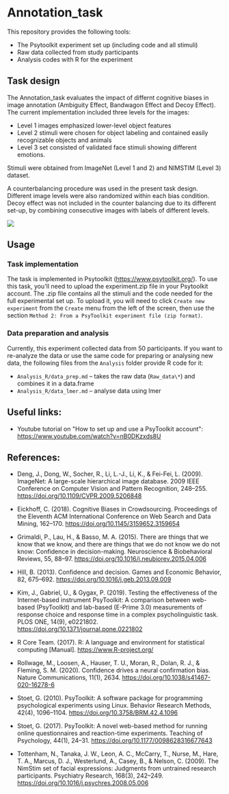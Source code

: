 # Annotation_task

This repository provides the following tools:

- The Psytoolkit experiment set up (including code and all stimuli)
- Raw data collected from study participants
- Analysis codes with R for the experiment


## Task design

The Annotation_task evaluates the impact of differnt cognitive biases in image annotation (Ambiguity Effect, Bandwagon Effect and Decoy Effect). The current implementation included three levels for the images:

- Level 1 images emphasized lower-level object features
- Level 2 stimuli were chosen for object labeling and contained easily recognizable objects and animals
- Level 3 set consisted of validated face stimuli showing different emotions.

Stimuli were obtained from ImageNet (Level 1 and 2) and NIMSTIM (Level 3) dataset.

A counterbalancing procedure was used in the present task design. Different image levels were also randomized within each bias condition. Decoy effect was not included in the counter balancing due to its different set-up, by combining consecutive images with labels of different levels.

![](blob:https://mega.nz/5bdd456e-48fd-4a8d-b0a2-a7929d2c56e5)


## Usage ##

### Task implementation

The task is implemented in Psytoolkit (https://www.psytoolkit.org/). To use this task, you'll need to upload the experiment.zip file in your Psytoolkit account. The .zip file contains all the stimuli and the code needed for the full experimental set up. To upload it, you will need to click `Create new experiment` from the `Create` menu from the left of the screen, then use the section `Method 2: From a PsyToolkit experiment file (zip format)`.

### Data preparation and analysis

Currently, this experiment collected data from 50 participants. If you want to re-analyze the data or use the same code for preparing or analysing new data, the following files from the `Analysis` folder provide R code for it:

- `Analysis_R/data_prep.md` – takes the raw data (`Raw_data\*`) and combines it in a data.frame
- `Analysis_R/data_lmer.md` – analyse data using lmer 

## Useful links:

- Youtube tutorial on "How to set up and use a PsyToolkit account": https://www.youtube.com/watch?v=nB0DKzxds8U

## References:

- Deng, J., Dong, W., Socher, R., Li, L.-J., Li, K., & Fei-Fei, L. (2009). ImageNet: A large-scale hierarchical image database. 2009 IEEE Conference on Computer Vision and Pattern Recognition, 248–255. https://doi.org/10.1109/CVPR.2009.5206848

- Eickhoff, C. (2018). Cognitive Biases in Crowdsourcing. Proceedings of the Eleventh ACM International Conference on Web Search and Data Mining, 162–170. https://doi.org/10.1145/3159652.3159654 

- Grimaldi, P., Lau, H., & Basso, M. A. (2015). There are things that we know that we know, and there are things that we do not know we do not know: Confidence in decision-making. Neuroscience & Biobehavioral Reviews, 55, 88–97. https://doi.org/10.1016/j.neubiorev.2015.04.006 

- Hill, B. (2013). Confidence and decision. Games and Economic Behavior, 82, 675–692. https://doi.org/10.1016/j.geb.2013.09.009 

- Kim, J., Gabriel, U., & Gygax, P. (2019). Testing the effectiveness of the Internet-based instrument PsyToolkit: A comparison between web-based (PsyToolkit) and lab-based (E-Prime 3.0) measurements of response choice and response time in a complex psycholinguistic task. PLOS ONE, 14(9), e0221802. https://doi.org/10.1371/journal.pone.0221802

- R Core Team. (2017). R: A language and environment for statistical computing [Manual]. https://www.R-project.org/ 

- Rollwage, M., Loosen, A., Hauser, T. U., Moran, R., Dolan, R. J., & Fleming, S. M. (2020). Confidence drives a neural confirmation bias. Nature Communications, 11(1), 2634. https://doi.org/10.1038/s41467-020-16278-6 

- Stoet, G. (2010). PsyToolkit: A software package for programming psychological experiments using Linux. Behavior Research Methods, 42(4), 1096–1104. https://doi.org/10.3758/BRM.42.4.1096

- Stoet, G. (2017). PsyToolkit: A novel web-based method for running online questionnaires and reaction-time experiments. Teaching of Psychology, 44(1), 24–31. https://doi.org/10.1177/0098628316677643

- Tottenham, N., Tanaka, J. W., Leon, A. C., McCarry, T., Nurse, M., Hare, T. A., Marcus, D. J., Westerlund, A., Casey, B., & Nelson, C. (2009). The NimStim set of facial expressions: Judgments from untrained research participants. Psychiatry Research, 168(3), 242–249. https://doi.org/10.1016/j.psychres.2008.05.006

